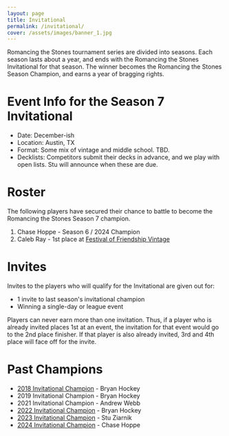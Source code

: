 ```yaml
---
layout: page
title: Invitational
permalink: /invitational/
cover: /assets/images/banner_1.jpg
---
```


Romancing the Stones tournament series are divided into seasons. Each season lasts about
a year, and ends with the Romancing the Stones Invitational for that season. The winner
becomes the Romancing the Stones Season Champion, and earns a year of bragging rights.

# Event Info for the Season 7 Invitational

* Date: December-ish
* Location: Austin, TX
* Format: Some mix of vintage and middle school. TBD.
* Decklists: Competitors submit their decks in advance, and we play with open lists.
  Stu will announce when these are due.

# Roster

The following players have secured their chance to battle to become the Romancing the
Stones Season 7 champion.

1. Chase Hoppe - Season 6 / 2024 Champion
2. Caleb Ray - 1st place at [Festival of Friendship Vintage](/results/2025-01-18)

# Invites

Invites to the players who will qualify for the Invitational are given out for:

* 1 invite to last season's invitational champion
* Winning a single-day or league event

Players can never earn more than one invitation. Thus, if a player who is already
invited places 1st at an event, the invitation for that event would go to the 2nd place
finisher. If that player is also already invited, 3rd and 4th place will face off for
the invite.

# Past Champions

* [2018 Invitational Champion](/article/bryan_hockey_s1inv_report) - Bryan Hockey
* 2019 Invitational Champion - Bryan Hockey
* 2021 Invitational Champion - Andrew Webb
* [2022 Invitational Champion](/results/2022-12-03) - Bryan Hockey
* [2023 Invitational Champion](/results/2023-12-02) - Stu Ziarnik
* [2024 Invitational Champion](/results/2024-12-07) - Chase Hoppe
